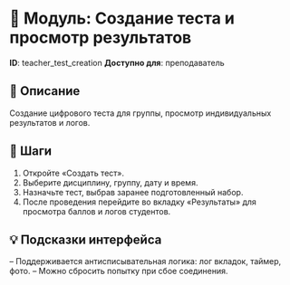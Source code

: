 # 📘 Модуль: Создание теста и просмотр результатов
**ID**: teacher_test_creation
**Доступно для**: преподаватель

## 📝 Описание
Создание цифрового теста для группы, просмотр индивидуальных результатов и логов.

## 🩜 Шаги
1. Откройте «Создать тест».
2. Выберите дисциплину, группу, дату и время.
3. Назначьте тест, выбрав заранее подготовленный набор.
4. После проведения перейдите во вкладку «Результаты» для просмотра баллов и логов студентов.

## 💡 Подсказки интерфейса
– Поддерживается антисписывательная логика: лог вкладок, таймер, фото.
– Можно сбросить попытку при сбое соединения.
